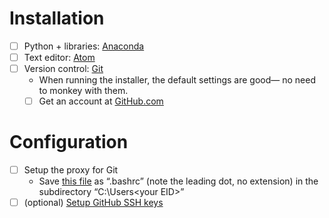 # Installation
- [ ] Python + libraries: [Anaconda](http://continuum.io/downloads)
- [ ] Text editor: [Atom](https://atom.io/)
- [ ] Version control: [Git](https://git-scm.com/)
  - When running the installer, the default settings are good— no need to monkey with them.   
  - [ ] Get an account at [GitHub.com](github.com)

# Configuration
- [ ] Setup the proxy for Git
  - Save [this file](proxy.bashrc) as “.bashrc” (note the leading dot, no
    extension) in the subdirectory “C:\Users\<your EID>”
- [ ] \(optional\) [Setup GitHub SSH keys](https://help.github.com/articles/generating-ssh-keys/#step-4-add-your-ssh-key-to-your-account)
